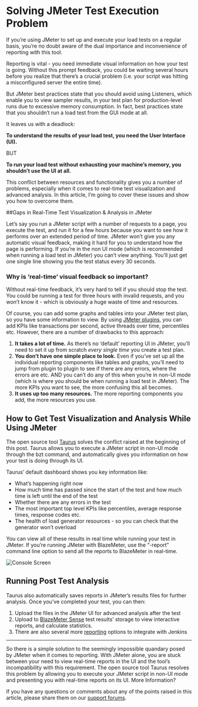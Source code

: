# Solving JMeter Test Execution Problem


If you’re using JMeter to set up and execute your load tests on a regular basis, you’re no doubt aware of the dual importance and inconvenience of reporting with this tool.

Reporting is vital - you need immediate visual information on how your test is going. Without this prompt feedback, you could be waiting several hours before you realize that there’s a crucial problem (i.e. your script was hitting a misconfigured server the entire time). 

But JMeter best practices state that you should avoid using Listeners, which enable you to view sampler results, in your test plan for production-level runs due to excessive memory consumption. In fact, best practices state that you shouldn’t run a load test from the GUI mode at all. 

It leaves us with a deadlock:
 
<b>To understand the results of your load test, you need the User Interface (UI).</b>
 
BUT 
 
<b>To run your load test without exhausting your machine’s memory, you shouldn’t use the UI at all.</b>

This conflict between resources and functionality gives you a number of problems, especially when it comes to real-time test visualization and advanced analysis. In this article, I’m going to cover these issues and show you how to overcome them. 

##Gaps in Real-Time Test Visualization & Analysis in JMeter

Let’s say you run a JMeter script with a number of requests to a page, you execute the test, and run it for a few hours because you want to see how it performs over an extended period of time. JMeter won’t give you any automatic visual feedback, making it hard for you to understand how the page is performing. If you’re in the non UI mode (which is recommended when running a load test in JMeter) you can’t view anything. You’ll just get one single line showing you the test status every 30 seconds. 


### Why is ‘real-time’ visual feedback so important?

Without real-time feedback, it’s very hard to tell if you should stop the test. You could be running a test for three hours with invalid requests, and you won’t know it - which is obviously a huge waste of time and resources. 

Of course, you can add some graphs and tables into your JMeter test plan, so you have some information to view. By using [JMeter plugins](http://jmeter-plugins.org/), you can add KPIs like transactions per second, active threads over time, percentiles etc. However, there are a number of drawbacks to this approach:

1. <b>It takes a lot of time.</b> As there’s no ‘default’ reporting UI in JMeter, you’ll need to set it up from scratch _every single time_ you create a test plan. 
1. <b>You don’t have one simple place to look.</b> Even if you’ve set up all the individual reporting components like tables and graphs, you’ll need to jump from plugin to plugin to see if there are any errors, where the errors are etc. AND you can’t do any of this when you’re in non-UI mode (which is where you should be when running a load test in JMeter). The more KPIs you want to see, the more confusing this all becomes.
1. <b>It uses up too many resources.</b> The more reporting components you add, the more resources you use. 

## How to Get Test Visualization and Analysis While Using JMeter

The open source tool [Taurus](http://gettaurus.org) solves the conflict raised at the beginning of this post. Taurus allows you to execute a JMeter script in non-UI mode through the bzt command, and automatically gives you information on how your test is doing through its UI. 


Taurus’ default dashboard shows you key information like:

 - What’s happening right now
 - How much time has passed since the start of the test and how much time is left until the end of the test
 - Whether there are any errors in the test
 - The most important top level KPIs like percentiles, average response times, response codes etc. 
 - The health of load generator resources - so you can check that the generator won’t overload 

You can view all of these results in real time while running your test in JMeter. If you’re running JMeter with BlazeMeter, use the “-report” command line option to send all the reports to BlazeMeter in real-time.

![Console Screen](../docs/console.png)

## Running Post Test Analysis

Taurus also automatically saves reports in JMeter’s results files for further analysis. Once you’ve completed your test, you can then: 


1. Upload the files in the JMeter UI for advanced analysis after the test
1. Upload to [BlazeMeter Sense](http://sense.blazemeter.com/) test results’ storage to view interactive reports, and calculate statistics.
1. There are also several more [reporting](/docs/Reporting.md) options to integrate with Jenkins

----

So there is a simple solution to the seemingly impossible quandary posed by JMeter when it comes to reporting. With JMeter alone, you are stuck between your need to view real-time reports in the UI and the tool’s incompatibility with this requirement.  The open source tool Taurus resolves this problem by allowing you to execute your JMeter script in non-UI mode and presenting you with real-time reports on its UI. 
More Information?

If you have any questions or comments about any of the points raised in this article, please share them on our [support forums](/support/). 
